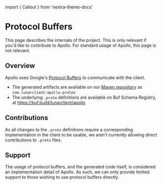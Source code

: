 import { Callout } from 'nextra-theme-docs'

# Protocol Buffers
 
<Callout type="warning" emoji="⚠️">
  This page describes the internals of the project. This is only relevant if you'd like to contribute to Apollo. For standard usage of Apollo, this page is not relevant.
</Callout>

## Overview

Apollo uses Google's [Protocol Buffers](https://protobuf.dev/) to communicate with the client.

* The generated artifacts are available on our [Maven repository](/maven-repository) as `com.lunarclient:apollo-protos`
* The underlying `.proto` definitions are available on Buf Schema Registry, at https://buf.build/lunarclient/apollo

## Contributions

As all changes to the `.proto` definitions require a corresponding implementation in the client to be usable, we aren't currently allowing direct contributions to `.proto` files.

## Support

The usage of protocol buffers, and the generated code itself, is considered an implementation detail of Apollo. As such, we can only provide limited support to those
wishing to use protocol buffers directly.
